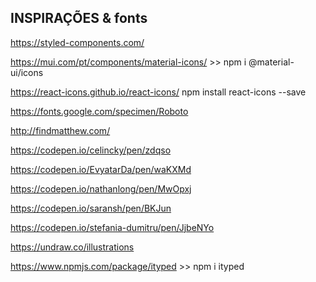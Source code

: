 ## INSPIRAÇÕES & fonts
https://styled-components.com/

https://mui.com/pt/components/material-icons/ >> npm i @material-ui/icons

https://react-icons.github.io/react-icons/ npm install react-icons --save

https://fonts.google.com/specimen/Roboto

http://findmatthew.com/

https://codepen.io/celincky/pen/zdqso

https://codepen.io/EvyatarDa/pen/waKXMd

https://codepen.io/nathanlong/pen/MwOpxj

https://codepen.io/saransh/pen/BKJun

https://codepen.io/stefania-dumitru/pen/JjbeNYo

https://undraw.co/illustrations

https://www.npmjs.com/package/ityped >> npm i ityped